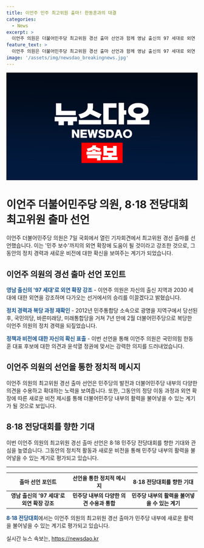 ```yaml
---
title: 이언주 민주 최고위원 출마! 한동훈과의 대결
categories:
  - News
excerpt: >
  이언주 의원은 더불어민주당 최고위원 경선 출마 선언과 함께 영남 출신의 97 세대로 외연 확장을 강조했다. 그는 7년전 복당 후 오랫동안 윤석열 정권과 맞선 후보가 있는가라며 자신을 강조했고, 국민의힘 후보들에 대해 도전 의사를 드러냈다. 부산에서 3선의원인 이 의원은 당원들과의 연결과 효능감의 중요성을 강조하며, 외연 확장을 모색했다.
feature_text: >
  이언주 의원은 더불어민주당 최고위원 경선 출마 선언과 함께 영남 출신의 97 세대로 외연 확장을 강조했다. 그는 7년전 복당 후 오랫동안 윤석열 정권과 맞선 후보가 있는가라며 자신을 강조했고, 국민의힘 후보들에 대해 도전 의사를 드러냈다. 부산에서 3선의원인 이 의원은 당원들과의 연결과 효능감의 중요성을 강조하며, 외연 확장을 모색했다.
image: '/assets/img/newsdao_breakingnews.jpg'
---
```


<p><img src="/assets/img/newsdao_breakingnews.jpg" alt="flaretime 속보" /></p>

<h1>이언주 더불어민주당 의원, 8·18 전당대회 최고위원 출마 선언</h1>

<p data-ke-size="size16">이언주 더불어민주당 의원은 7일 국회에서 열린 기자회견에서 최고위원 경선 출마를 선언했습니다. 이는 '민주 보수'까지의 외연 확장에 도움이 될 것이라고 강조한 것으로, 그동안의 정치 경력과 새로운 비전에 대한 확신을 보여주는 계기가 되었습니다.</p>

<h2 data-ke-size="size26">이언주 의원의 경선 출마 선언 포인트</h2>

<p data-ke-size="size16"><b><span style="color: #1a5490;">영남 출신의 '97 세대'로 외연 확장 강조</span></b> - 이언주 의원은 자신의 출신 지역과 2030 세대에 대한 외연을 강조하며 다가오는 선거에서의 승리를 이끌겠다고 밝혔습니다.</p>

<p data-ke-size="size16"><b><span style="color: #1a5490;">정치 경력과 복당 과정 재확인</span></b> - 2012년 민주통합당 소속으로 광명을 지역구에서 당선된 후, 국민의당, 바른미래당, 미래통합당을 거쳐 7년 만에 2월 더불어민주당으로 복당한 이언주 의원의 정치 경력을 되짚었습니다.</p>

<p data-ke-size="size16"><b><span style="color: #1a5490;">정책과 비전에 대한 자신의 확신 표출</span></b> - 이번 선언을 통해 이언주 의원은 국민의힘 한동훈 대표 후보에 대한 의견과 윤석열 정권에 맞서는 강력한 의지를 드러내었습니다.</p>

<h2 data-ke-size="size26">이언주 의원의 선언을 통한 정치적 메시지</h2>

<p data-ke-size="size16">이언주 의원의 최고위원 경선 출마 선언은 민주당의 발전과 더불어민주당 내부의 다양한 의견을 수용하고 확대하는 노력을 보여줍니다. 또한, 그동안의 정당 이동 과정과 외연 확장에 따른 새로운 비전 제시를 통해 더불어민주당 내부의 활력을 불어넣을 수 있는 계기가 될 것으로 보입니다.</p>

<h2 data-ke-size="size26">8·18 전당대회를 향한 기대</h2>

<p data-ke-size="size16">이번 이언주 의원의 최고위원 경선 출마 선언은 8·18 민주당 전당대회를 향한 기대와 관심을 높였습니다. 그동안의 정치적 활동과 새로운 비전을 통해 민주당 내부의 활력을 불어넣을 수 있는 계기로 평가되고 있습니다.</p>

<hr data-ke-size="size16">

<table>
    <thead>
        <tr>
            <th style="text-align: center;">출마 선언 포인트</th>
            <th style="text-align: center;">선언을 통한 정치적 메시지</th>
            <th style="text-align: center;">8·18 전당대회를 향한 기대</th>
        </tr>
    </thead>
    <tbody>
        <tr>
            <td style="text-align: center;"><b>영남 출신의 '97 세대'로 외연 확장 강조</b></td>
            <td style="text-align: center;"><b>민주당 내부의 다양한 의견 수용과 통합</b></td>
            <td style="text-align: center;"><b>민주당 내부의 활력을 불어넣을 수 있는 계기</b></td>
        </tr>
    </tbody>
</table>

<p data-ke-size="size16"><b><span style="color: #1a5490;">8·18 전당대회</span></b>에서는 이언주 의원의 최고위원 경선 출마가 민주당 내부에 새로운 활력을 불어넣을 수 있는 계기로 평가되고 있습니다.</p>
실시간 뉴스 속보는, <a href="https://newsdao.kr" rel="dofollow">https://newsdao.kr</a>


